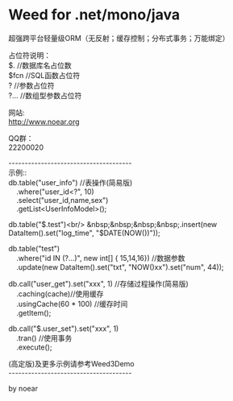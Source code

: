 # Weed for .net/mono/java
超强跨平台轻量级ORM（无反射；缓存控制；分布式事务；万能绑定）<br/>

占位符说明：<br/>
 $.       //数据库名占位数<br/>
 $fcn     //SQL函数占位符<br/>
 ?        //参数占位符<br/>
 ?...     //数组型参数占位符<br/>

网站:<br/>
 http://www.noear.org<br/>

QQ群：<br/>
 22200020<br/>
 
--------------------------------------<br/>
示例::<br/>
db.table("user_info") //表操作(简易版)<br/>
&nbsp;&nbsp;&nbsp;&nbsp;.where("user_id<?", 10)<br/>
&nbsp;&nbsp;&nbsp;&nbsp;.select("user_id,name,sex")<br/>
&nbsp;&nbsp;&nbsp;&nbsp;.getList&lt;UserInfoModel&gt;();<br/>

db.table("$.test")<br/>
&nbsp;&nbsp;&nbsp;&nbsp;.insert(new DataItem().set("log_time", "$DATE(NOW())"));<br/>

db.table("test")<br/>
&nbsp;&nbsp;&nbsp;&nbsp;.where("id IN (?...)", new int[] { 15,14,16}) //数据参数<br/>
&nbsp;&nbsp;&nbsp;&nbsp;.update(new DataItem().set("txt", "NOW()xx").set("num", 44)); <br/>

db.call("user_get").set("xxx", 1) //存储过程操作(简易版)<br/>
&nbsp;&nbsp;&nbsp;&nbsp;.caching(cache)//使用缓存<br/>
&nbsp;&nbsp;&nbsp;&nbsp;.usingCache(60 * 100) //缓存时间<br/>
&nbsp;&nbsp;&nbsp;&nbsp;.getItem<UserInfoModel>(); <br/>

db.call("$.user_set").set("xxx", 1) <br/>
&nbsp;&nbsp;&nbsp;&nbsp;.tran() //使用事务<br/>
&nbsp;&nbsp;&nbsp;&nbsp;.execute();<br/>
  
(高定版)及更多示例请参考Weed3Demo <br/>
--------------------------------------<br/>

by noear
